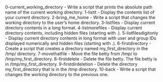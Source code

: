 0-current_working_directory - Write a script that prints the absolute path name of the current working directory.
1-listit - Display the contents list of your current directory.
2-bring_me_home - Write a script that changes the working directory to the user’s home directory.
3-listfiles - Display current directory contents in a long format.
4-listmorefiles - Display current directory contents, including hidden files (starting with .).
5-listfilesdigitonly - Display current directory contents in long format with user and group IDs displayed numerically and hidden files (starting with .).
6-firstdirectory - Create a script that creates a directory named my_first_directory in the /tmp/ directory.
7-movethatfile - Move the file betty from /tmp/ to /tmp/my_first_directory.
8-firstdelete - Delete the file betty. The file betty is in /tmp/my_first_directory.
9-firstdirdeletion - Delete the directory my_first_directory that is in the /tmp directory.
10-back - Write a script that changes the working directory to the previous one.

